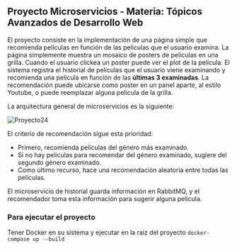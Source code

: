 ## Proyecto Microservicios - Materia: Tópicos Avanzados de Desarrollo Web

El proyecto consiste en la implementación de una página simple que recomienda películas en función de las peliculas que el usuario examina. La página simplemente muestra un mosaico de posters de peliculas en una grilla. Cuando el usuario clickea un poster puede ver el plot de la película. 
El sistema registra el historial de películas que el usuario viene examinando y recomienda una pelicula en función de las **últimas 3 examinadas**. La recomendación puede ubicarse como poster en un panel aparte, al estilo Youtube, o puede reemplazar alguna pelicula de la grilla. 

La arquitectura general de microservicios es la siguiente:

![Proyecto24](https://github.com/user-attachments/assets/85e96d79-80b4-4f4a-9a62-0370a7b6b36d)

El criterio de recomendación sigue esta prioridad:
 * Primero, recomienda películas del género más examinado.
 * Si no hay peliculas para recomendar del género examinado, sugiere del segundo género examinado.
 * Como último recurso, hace una recomendación aleatoria entre todas las películas.

El microservicio de historial guarda información en RabbitMQ, y el recomendador toma esta información para sugerir alguna película.

### Para ejecutar el proyecto

Tener Docker en su sistema y ejecutar en la raíz del proyecto ``` docker-compose up --build ```
